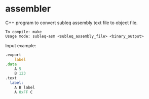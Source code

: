assembler
=========

C++ program to convert subleq assembly text file to object file.

```
To compile: make
Usage mode: subleq-asm <subleq_assembly_file> <binary_output>
```

Input example:
```asm
.export
    label
.data
    A 5
    B 123
.text
  label:
    A B label
    A 0xFF C
```
